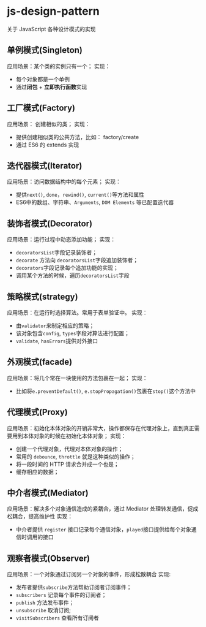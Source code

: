 # js-design-pattern

关于 JavaScript 各种设计模式的实现

## 单例模式(Singleton)
应用场景：某个类的实例只有一个；
实现：
  - 每个对象都是一个单例
  - 通过**闭包** + **立即执行函数**实现

## 工厂模式(Factory)
应用场景： 创建相似的类；
实现：
  - 提供创建相似类的公共方法，比如： factory/create
  - 通过 ES6 的 extends 实现

## 迭代器模式(Iterator)
应用场景：访问数据结构中的每个元素；
实现：
  - 提供`next()`, `done`，`rewind()`, `current()`等方法和属性
  - ES6中的数组、字符串、`Arguments`, `DOM Elements` 等已配置迭代器

## 装饰者模式(Decorator)
应用场景：运行过程中动态添加功能；
实现：
  - `decoratorsList`字段记录装饰者；
  - `decorate` 方法向 `decoratorsList`字段追加装饰者；
  - `decorators`字段记录每个追加功能的实现；
  - 调用某个方法的时候，遍历`decoratorsList`字段

## 策略模式(strategy)
应用场景：在运行时选择算法。常用于表单验证中。
实现：
  - 由`validator`来制定相应的策略；
  - 该对象包含`config`, `types`字段对算法进行配置；
  - `validate`, `hasErrors`提供对外接口

## 外观模式(facade)
应用场景：将几个常在一块使用的方法包裹在一起；
实现：
  - 比如将`e.preventDefault()`, `e.stopPropagation()`包裹在`stop()`这个方法中

## 代理模式(Proxy)
应用场景：初始化本体对象的开销非常大，操作都保存在代理对象上，直到真正需要用到本体对象的时候在初始化本体对象；
实现：
  - 创建一个代理对象，代理对本体对象的操作；
  - 常用的 `debounce`, `throttle` 就是这种类似的操作；
  - 将一段时间的 HTTP 请求合并成一个也是；
  - 缓存相应的数据；

## 中介者模式(Mediator)
应用场景：解决多个对象通信造成的紧耦合，通过 Mediator 处理转发通信，促成松耦合，提高维护性
实现：
  - 中介者提供 `register` 接口记录每个通信对象，`played`接口提供给每个对象通信时调用的接口

## 观察者模式(Observer)
应用场景：一个对象通过订阅另一个对象的事件，形成松散耦合
实现:
  - 发布者提供`subscribe`方法帮助订阅者订阅事件；
  - `subscribers` 记录每个事件的订阅者；
  - `publish` 方法发布事件；
  - `unsubscribe` 取消订阅;
  - `visitSubscribers` 查看所有订阅者